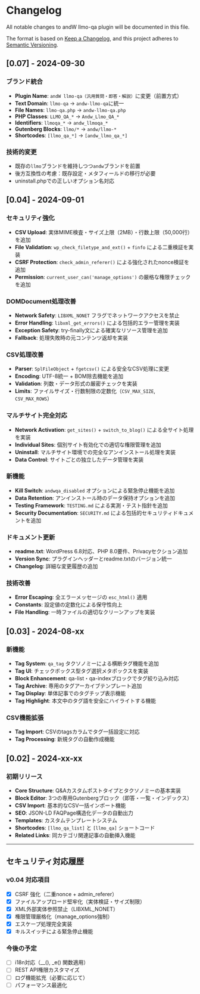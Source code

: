 # Changelog

All notable changes to andW llmo-qa plugin will be documented in this file.

The format is based on [Keep a Changelog](https://keepachangelog.com/en/1.0.0/),
and this project adheres to [Semantic Versioning](https://semver.org/spec/v2.0.0.html).

## [0.07] - 2024-09-30

### ブランド統合
- **Plugin Name**: `andW llmo-qa（汎用質問・即答・解説）`に変更（前置方式）
- **Text Domain**: `llmo-qa` → `andw-llmo-qa`に統一
- **File Names**: `llmo-qa.php` → `andw-llmo-qa.php`
- **PHP Classes**: `LLMO_QA_*` → `Andw_Llmo_QA_*`
- **Identifiers**: `llmoqa_*` → `andw_llmoqa_*`
- **Gutenberg Blocks**: `llmo/*` → `andw/llmo-*`
- **Shortcodes**: `[llmo_qa_*]` → `[andw_llmo_qa_*]`

### 技術的変更
- 既存の`llmo`ブランドを維持しつつ`andw`ブランドを前置
- 後方互換性の考慮：既存設定・メタフィールドの移行が必要
- uninstall.phpでの正しいオプション名対応

## [0.04] - 2024-09-01

### セキュリティ強化
- **CSV Upload**: 実体MIME検査・サイズ上限（2MB）・行数上限（50,000行）を追加
- **File Validation**: `wp_check_filetype_and_ext()` + `finfo` による二重検証を実装
- **CSRF Protection**: `check_admin_referer()` による強化されたnonce検証を追加
- **Permission**: `current_user_can('manage_options')` の厳格な権限チェックを追加

### DOMDocument処理改善
- **Network Safety**: `LIBXML_NONET` フラグでネットワークアクセスを禁止
- **Error Handling**: `libxml_get_errors()` による包括的エラー管理を実装
- **Exception Safety**: try-finally文による確実なリソース管理を追加
- **Fallback**: 処理失敗時の元コンテンツ返却を実装

### CSV処理改善  
- **Parser**: `SplFileObject` + `fgetcsv()` による安全なCSV処理に変更
- **Encoding**: UTF-8統一 + BOM除去機能を追加
- **Validation**: 列数・データ形式の厳密チェックを実装
- **Limits**: ファイルサイズ・行数制限の定数化（`CSV_MAX_SIZE`, `CSV_MAX_ROWS`）

### マルチサイト完全対応
- **Network Activation**: `get_sites()` + `switch_to_blog()` による全サイト処理を実装
- **Individual Sites**: 個別サイト有効化での適切な権限管理を追加
- **Uninstall**: マルチサイト環境での完全なアンインストール処理を実装
- **Data Control**: サイトごとの独立したデータ管理を実装

### 新機能
- **Kill Switch**: `andwqa_disabled` オプションによる緊急停止機能を追加
- **Data Retention**: アンインストール時のデータ保持オプションを追加
- **Testing Framework**: `TESTING.md` による実測・テスト指針を追加
- **Security Documentation**: `SECURITY.md` による包括的セキュリティドキュメントを追加

### ドキュメント更新
- **readme.txt**: WordPress 6.8対応、PHP 8.0要件、Privacyセクション追加
- **Version Sync**: プラグインヘッダーとreadme.txtのバージョン統一
- **Changelog**: 詳細な変更履歴の追加

### 技術改善
- **Error Escaping**: 全エラーメッセージの `esc_html()` 適用
- **Constants**: 設定値の定数化による保守性向上
- **File Handling**: 一時ファイルの適切なクリーンアップを実装

## [0.03] - 2024-08-xx

### 新機能
- **Tag System**: `qa_tag` タクソノミーによる横断タグ機能を追加
- **Tag UI**: チェックボックス型タグ選択メタボックスを実装
- **Block Enhancement**: qa-list・qa-indexブロックでタグ絞り込み対応
- **Tag Archive**: 専用のタグアーカイブテンプレート追加
- **Tag Display**: 単体記事でのタグチップ表示機能
- **Tag Highlight**: 本文中のタグ語を安全にハイライトする機能

### CSV機能拡張
- **Tag Import**: CSVのtagsカラムでタグ一括設定に対応
- **Tag Processing**: 新規タグの自動作成機能

## [0.02] - 2024-xx-xx

### 初期リリース
- **Core Structure**: Q&Aカスタムポストタイプとタクソノミーの基本実装
- **Block Editor**: 3つの専用Gutenbergブロック（即答・一覧・インデックス）
- **CSV Import**: 基本的なCSV一括インポート機能  
- **SEO**: JSON-LD FAQPage構造化データの自動出力
- **Templates**: カスタムテンプレートシステム
- **Shortcodes**: `[llmo_qa_list]` と `[llmo_qa]` ショートコード
- **Related Links**: 同カテゴリ関連記事の自動挿入機能

---

## セキュリティ対応履歴

### v0.04 対応項目
- [x] CSRF 強化（二重nonce + admin_referer）
- [x] ファイルアップロード堅牢化（実体検証・サイズ制限）  
- [x] XML外部実体参照禁止（LIBXML_NONET）
- [x] 権限管理厳格化（manage_options強制）
- [x] エスケープ処理完全実装
- [x] キルスイッチによる緊急停止機能

### 今後の予定
- [ ] i18n対応（__(), _e() 関数適用）
- [ ] REST API権限カスタマイズ
- [ ] ログ機能拡充（必要に応じて）
- [ ] パフォーマンス最適化